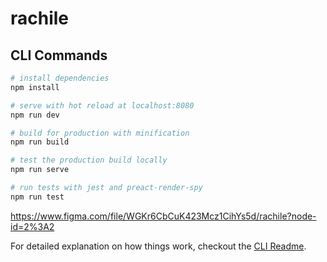 # rachile

## CLI Commands

``` bash
# install dependencies
npm install

# serve with hot reload at localhost:8080
npm run dev

# build for production with minification
npm run build

# test the production build locally
npm run serve

# run tests with jest and preact-render-spy 
npm run test
```

https://www.figma.com/file/WGKr6CbCuK423Mcz1CihYs5d/rachile?node-id=2%3A2

For detailed explanation on how things work, checkout the [CLI Readme](https://github.com/developit/preact-cli/blob/master/README.md).
